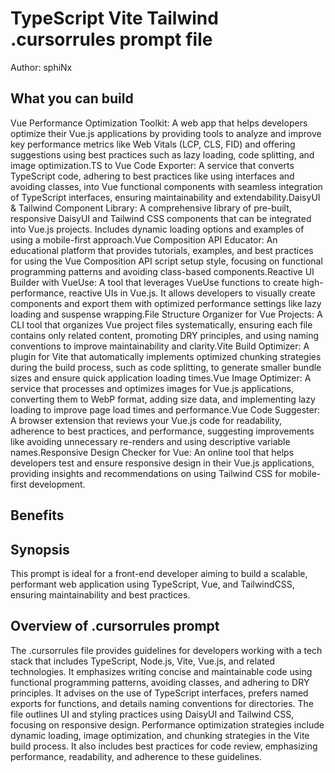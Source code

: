 # TypeScript Vite Tailwind .cursorrules prompt file

Author: sphiNx

## What you can build
Vue Performance Optimization Toolkit: A web app that helps developers optimize their Vue.js applications by providing tools to analyze and improve key performance metrics like Web Vitals (LCP, CLS, FID) and offering suggestions using best practices such as lazy loading, code splitting, and image optimization.TS to Vue Code Exporter: A service that converts TypeScript code, adhering to best practices like using interfaces and avoiding classes, into Vue functional components with seamless integration of TypeScript interfaces, ensuring maintainability and extendability.DaisyUI & Tailwind Component Library: A comprehensive library of pre-built, responsive DaisyUI and Tailwind CSS components that can be integrated into Vue.js projects. Includes dynamic loading options and examples of using a mobile-first approach.Vue Composition API Educator: An educational platform that provides tutorials, examples, and best practices for using the Vue Composition API script setup style, focusing on functional programming patterns and avoiding class-based components.Reactive UI Builder with VueUse: A tool that leverages VueUse functions to create high-performance, reactive UIs in Vue.js. It allows developers to visually create components and export them with optimized performance settings like lazy loading and suspense wrapping.File Structure Organizer for Vue Projects: A CLI tool that organizes Vue project files systematically, ensuring each file contains only related content, promoting DRY principles, and using naming conventions to improve maintainability and clarity.Vite Build Optimizer: A plugin for Vite that automatically implements optimized chunking strategies during the build process, such as code splitting, to generate smaller bundle sizes and ensure quick application loading times.Vue Image Optimizer: A service that processes and optimizes images for Vue.js applications, converting them to WebP format, adding size data, and implementing lazy loading to improve page load times and performance.Vue Code Suggester: A browser extension that reviews your Vue.js code for readability, adherence to best practices, and performance, suggesting improvements like avoiding unnecessary re-renders and using descriptive variable names.Responsive Design Checker for Vue: An online tool that helps developers test and ensure responsive design in their Vue.js applications, providing insights and recommendations on using Tailwind CSS for mobile-first development.

## Benefits


## Synopsis
This prompt is ideal for a front-end developer aiming to build a scalable, performant web application using TypeScript, Vue, and TailwindCSS, ensuring maintainability and best practices.

## Overview of .cursorrules prompt
The .cursorrules file provides guidelines for developers working with a tech stack that includes TypeScript, Node.js, Vite, Vue.js, and related technologies. It emphasizes writing concise and maintainable code using functional programming patterns, avoiding classes, and adhering to DRY principles. It advises on the use of TypeScript interfaces, prefers named exports for functions, and details naming conventions for directories. The file outlines UI and styling practices using DaisyUI and Tailwind CSS, focusing on responsive design. Performance optimization strategies include dynamic loading, image optimization, and chunking strategies in the Vite build process. It also includes best practices for code review, emphasizing performance, readability, and adherence to these guidelines.

